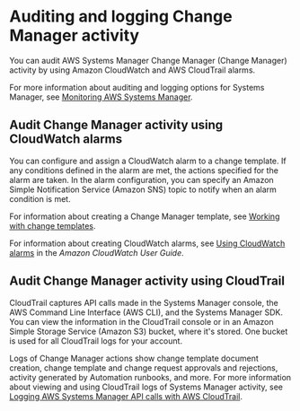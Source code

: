 # Auditing and logging Change Manager activity<a name="change-manager-auditing"></a>

You can audit AWS Systems Manager Change Manager \(Change Manager\) activity by using Amazon CloudWatch and AWS CloudTrail alarms\.

For more information about auditing and logging options for Systems Manager, see [Monitoring AWS Systems Manager](monitoring.md)\.

## Audit Change Manager activity using CloudWatch alarms<a name="change-manager-logging-auditing-alarms"></a>

You can configure and assign a CloudWatch alarm to a change template\. If any conditions defined in the alarm are met, the actions specified for the alarm are taken\. In the alarm configuration, you can specify an Amazon Simple Notification Service \(Amazon SNS\) topic to notify when an alarm condition is met\. 

For information about creating a Change Manager template, see [Working with change templates](change-templates.md)\.

For information about creating CloudWatch alarms, see [Using CloudWatch alarms](https://docs.aws.amazon.com/AmazonCloudWatch/latest/monitoring/AlarmThatSendsEmail.html) in the *Amazon CloudWatch User Guide*\.

## Audit Change Manager activity using CloudTrail<a name="change-manager-logging-auditing-cloudtrail"></a>

CloudTrail captures API calls made in the Systems Manager console, the AWS Command Line Interface \(AWS CLI\), and the Systems Manager SDK\. You can view the information in the CloudTrail console or in an Amazon Simple Storage Service \(Amazon S3\) bucket, where it's stored\. One bucket is used for all CloudTrail logs for your account\.

Logs of Change Manager actions show change template document creation, change template and change request approvals and rejections, activity generated by Automation runbooks, and more\. For more information about viewing and using CloudTrail logs of Systems Manager activity, see [Logging AWS Systems Manager API calls with AWS CloudTrail](monitoring-cloudtrail-logs.md)\.